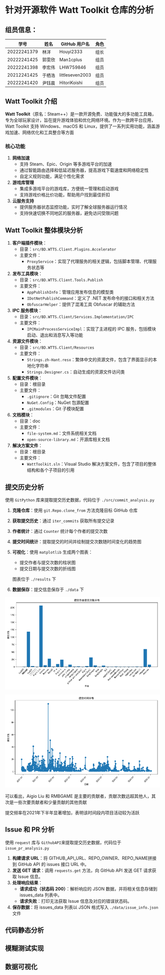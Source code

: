 # 针对开源软件 Watt Toolkit 仓库的分析

## 组员信息：

| 学号        | 姓名   | GitHub 用户名   | 角色 |
| ----------- | ------ | --------------- | ---- |
| 20222241379 | 林洋   | Houyi2333       | 组长 |
| 20222241425 | 郭雯欣 | Man1cplus       | 组员 |
| 20222241398 | 李宏伟 | LHW759846       | 组员 |
| 20212241425 | 于栖浩 | littleseven2003 | 组员 |
| 20222241420 | 尹钰晨 | HitoriKoishi    | 组员 |

## Watt Toolkit 介绍

**Watt Toolkit**（原名：Steam++）是一款开源免费、功能强大的多功能工具箱，专为全球玩家设计，旨在提升游戏体验和优化网络环境。作为一款跨平台应用，Watt Toolkit 支持 Windows、macOS 和 Linux，提供了一系列实用功能，涵盖游戏加速、网络优化和工具整合等方面

### 核心功能

1. **网络加速**
   - 支持 Steam、Epic、Origin 等多游戏平台的加速
   - 通过智能路由选择和低延迟服务器，提高游戏下载速度和网络稳定性
   - 自定义规则功能，满足个性化需求
2. **游戏库管理**
   - 集成多游戏平台的游戏库，方便统一管理和启动游戏
   - 支持游戏价格比价功能，帮助用户找到最佳折扣
3. **云服务支持**
   - 提供服务器状态监控功能，实时了解全球服务器运行情况
   - 支持快速切换不同地区的服务器，避免访问受限问题

## Watt Toolkit 整体模块分析

1. **客户端插件模块**：
   - 目录：`src/BD.WTTS.Client.Plugins.Accelerator`
   - 主要文件：
     - `ProxyService`：实现了代理服务的相关逻辑，包括脚本管理、代理服务状态等
2. **发布工具模块**：
   - 目录：`src/BD.WTTS.Client.Tools.Publish`
   - 主要文件：
     - `AppPublishInfo`：管理应用发布信息的模型类
     - `IDotNetPublishCommand`：定义了 .NET 发布命令的接口和相关方法
     - `ObfuscarHelper`：提供了混淆工具 Obfuscar 的辅助方法
3. **IPC 服务模块**：
   - 目录：`src/BD.WTTS.Client/Services.Implementation/IPC`
   - 主要文件：
     - `IPCMainProcessServiceImpl`：实现了主进程的 IPC 服务，包括模块启动、退出和消息写入等功能
4. **资源文件模块**：
   - 目录：`src/BD.WTTS.Client/Resources`
   - 主要文件：
     - `Strings.zh-Hant.resx`：繁体中文的资源文件，包含了界面显示的本地化字符串
     - `Strings.Designer.cs`：自动生成的资源文件访问类
5. **配置文件模块**：
   - 目录：根目录
   - 主要文件：
     - `.gitignore`：Git 忽略文件配置
     - `NuGet.Config`：NuGet 包源配置
     - `.gitmodules`：Git 子模块配置
6. **文档模块**：
   - 目录：doc
   - 主要文件：
     - `file-system.md`：文件系统相关文档
     - `open-source-library.md`：开源库相关文档
7. **解决方案文件**：
   - 目录：根目录
   - 主要文件：
     - `WattToolkit.sln`：Visual Studio 解决方案文件，包含了项目的整体结构和各个子项目的引用

## 提交历史分析

使用 `GitPython` 库来提取提交历史数据，代码位于 `./src/commit_analysis.py`

1. **克隆仓库**：使用 `git.Repo.clone_from` 方法克隆目标 GitHub 仓库

2. **获取提交历史**：通过 `iter_commits` 获取所有提交记录

3. **作者统计**：通过 `Counter` 统计每个作者的提交次数

4. **提交时间统计**：提取提交的时间并绘制提交次数随时间变化的趋势图

5. **可视化**：使用 `matplotlib` 生成两个图表：

   - 提交作者与提交次数的柱状图
   - 提交日期与提交次数的折线图

   图表位于 `./results` 下

6. **数据保存**：提交信息保存于 `./data` 下

![author_commit_counts.png](./results/author_commit_counts.png)

![commit_time_distribution.png](./results/commit_time_distribution.png)

可以看出，Aigio Liu 和 RMBGAME 是主要的贡献者，贡献次数远超其他人，其次是一些次要贡献者和少量贡献的其他贡献

提交频率在2021年下半年显著增加，表明该时间段内项目活动较为活跃

## Issue 和 PR 分析

使用 `request` 库与 `GithubAPI`来提取提交历史数据，代码位于 `issue_pr_analysis.py`

1. **构建请求 URL**：将 GITHUB_API_URL、REPO_OWNER、REPO_NAME拼接到 GitHub API 的 issues 接口 URL 中。
2. **发送 GET 请求**：调用 `requests.get` 方法，向 GitHub API 发送 GET 请求获取 Issue 信息。
3. **处理响应结果**：
   - **请求成功（状态码 200）**：解析响应的 JSON 数据，并将相关信息存储到 issues_data 列表中。
   - **请求失败**：打印无法获取 Issue 信息及对应的错误状态码。
4. **保存数据**：将 issues_data 列表以 JSON 格式写入 `./data/issue_info.json` 文件

## 代码静态分析

## 模糊测试实现

## 数据可视化
